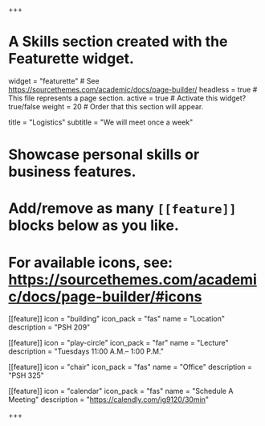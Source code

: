 +++
# A Skills section created with the Featurette widget.
widget = "featurette"  # See https://sourcethemes.com/academic/docs/page-builder/
headless = true  # This file represents a page section.
active = true  # Activate this widget? true/false
weight = 20  # Order that this section will appear.

title = "Logistics"
subtitle = "We will meet once a week"

# Showcase personal skills or business features.
# 
# Add/remove as many `[[feature]]` blocks below as you like.
# 
# For available icons, see: https://sourcethemes.com/academic/docs/page-builder/#icons

[[feature]]
  icon = "building"
  icon_pack = "fas"
  name = "Location"
  description = "PSH 209"
  
[[feature]]
  icon = "play-circle"
  icon_pack = "far"
  name = "Lecture"
  description = "Tuesdays 11:00 A.M.– 1:00 P.M."  
  
[[feature]]
  icon = "chair"
  icon_pack = "fas"
  name = "Office"
  description = "PSH 325"  
  
[[feature]]
  icon = "calendar"
  icon_pack = "fas"
  name = "Schedule A Meeting"
  description = "https://calendly.com/jg9120/30min"  
  
+++
